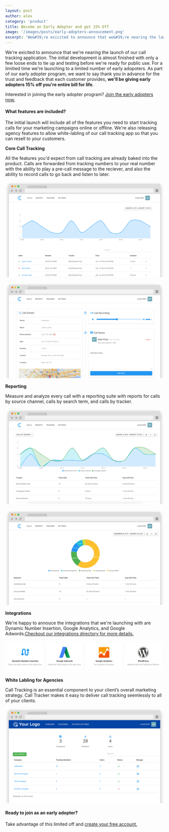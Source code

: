 ```yaml
---
layout: post
author: alex
category: 'product'
title: Become an Early Adopter and get 15% Off
image: '/images/posts/early-adopters-annoucement.png'
excerpt: 'We&#39;re exicited to announce that we&#39;re nearing the launch of our call tracking application. Join as an early adopter and get 15% off your entire bill for life.'
---
```

<p>We're exicited to announce that we're nearing the launch of our call tracking application. The initial development is almost finished with only a few loose ends to tie up and testing before we're ready for public use. For a limitied time we're launching to a limited number of early adopoters. As part of our early adopter program, we want to say thank you in advance for the trust and feedback that each customer provides, <strong>we'll be giving early adopters 15% off you're entire bill for life</strong>.</p> 

<p>Interested in joining the early adopter program? <a href="https://app.calltracker.io/signup/">Join the early adopters now.</a></p>

#### What features are included?

<p>The initial launch will include all of the features you need to start tracking calls for your marketing campaigns online or offline. We're also releasing agency features to allow white-labling of our call tracking app so that you can resell to your customers.</p>

<p><strong>Core Call Tracking</strong></p>
<p>All the features you'd expect from call tracking are already baked into the product. Calls are forwarded from tracking numbers to your real number with the ability to play a pre-call message to the reciever, and also the ability to record calls to go back and listen to later.</p>
<p class="text-center"><img src="/images/app-mockups/callsmockup.png" class="blog-content-img" alt="call tracking dashboard" /></p>
<p class="text-center"><img src="/images/app-mockups/calldetailsmockup.png" class="blog-content-img" alt="call tracking dashboard" /></p>
<p><strong>Reporting</strong></p>
<p>Measure and analyze every call with a reporting suite with reports for calls by source channel, calls by search term, and calls by tracker.</p>
<p class="text-center"><img src="/images/app-mockups/callsbytrackerreportmockup.png" class="blog-content-img" alt="call tracking keywords report" /></p>
<p class="text-center"><img src="/images/app-mockups/keywordreportmockup.png" class="blog-content-img" alt="call tracking keywords report" /></p>
<p><strong>Integrations</strong></p>
<p>We're happy to annouce the integrations that we're launching with are Dynamic Number Insertion, Google Analytics, and Google Adwords.<a href="/integrations/">Checkout our integrations directory for more details.</a></p>
<p class="text-center"><img src="/images/integrations/launch-integrations.png" class="blog-content-img" alt="call tracking integrations" /></p>
<p><strong>White Labling for Agencies</strong></p>
<p>Call Tracking is an essential component to your client’s overall marketing strategy. Call Tracker makes it easy to deliver call tracking seemlessly to all of your clients.</p>
<p class="text-center"><img src="/images/app-mockups/agency-branding-mockup.png" class="blog-content-img" alt="call tracking white lable agency branding" /></p>

#### Ready to join as an early adopter?

<p>Take advantage of this limited off and <a href="https://app.calltracker.io/signup/">create your free account.</a></p>